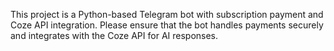 <!-- Use this file to provide workspace-specific custom instructions to Copilot. For more details, visit https://code.visualstudio.com/docs/copilot/copilot-customization#_use-a-githubcopilotinstructionsmd-file -->

This project is a Python-based Telegram bot with subscription payment and Coze API integration. Please ensure that the bot handles payments securely and integrates with the Coze API for AI responses.
